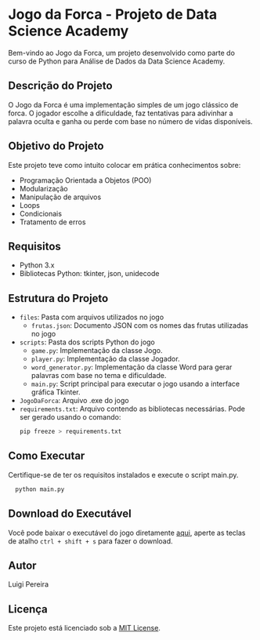 # Jogo da Forca - Projeto de Data Science Academy

Bem-vindo ao Jogo da Forca, um projeto desenvolvido como parte do curso de Python para Análise de Dados da Data Science Academy.

## Descrição do Projeto

O Jogo da Forca é uma implementação simples de um jogo clássico de forca. O jogador escolhe a dificuldade, faz tentativas para adivinhar a palavra oculta e ganha ou perde com base no número de vidas disponíveis.

## Objetivo do Projeto

Este projeto teve como intuito colocar em prática conhecimentos sobre:

- Programação Orientada a Objetos (POO)
- Modularização
- Manipulação de arquivos
- Loops
- Condicionais
- Tratamento de erros

## Requisitos

- Python 3.x
- Bibliotecas Python: tkinter, json, unidecode

## Estrutura do Projeto

- `files`: Pasta com arquivos utilizados no jogo
  - `frutas.json`: Documento JSON com os nomes das frutas utilizadas no jogo  
- `scripts`: Pasta dos scripts Python do jogo
  - `game.py`: Implementação da classe Jogo.
  - `player.py`: Implementação da classe Jogador.
  - `word_generator.py`: Implementação da classe Word para gerar palavras com base no tema e dificuldade.
  - `main.py`: Script principal para executar o jogo usando a interface gráfica Tkinter.
- `JogoDaForca`: Arquivo .exe do jogo
- `requirements.txt`: Arquivo contendo as bibliotecas necessárias. Pode ser gerado usando o comando:
  ```bash
  pip freeze > requirements.txt
## Como Executar
Certifique-se de ter os requisitos instalados e execute o script main.py.
```bash
  python main.py
```
## Download do Executável
Você pode baixar o executável do jogo diretamente [aqui](JogoDaForca.exe), aperte as teclas de atalho `ctrl + shift + s` para fazer o download.
## Autor
Luigi Pereira
## Licença

Este projeto está licenciado sob a [MIT License](LICENSE).
